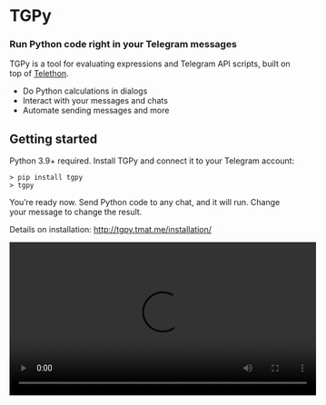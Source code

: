 # TGPy

### Run Python code right in your Telegram messages

TGPy is a tool for evaluating expressions and Telegram API scripts, built on top of [Telethon](https://github.com/LonamiWebs/Telethon).

- Do Python calculations in dialogs
- Interact with your messages and chats
- Automate sending messages and more

## Getting started

Python 3.9+ required. Install TGPy and connect it to your Telegram account:

```shell
> pip install tgpy
> tgpy
```

You’re ready now. Send Python code to any chat, and it will run. Change your message to change the result.

Details on installation: http://tgpy.tmat.me/installation/

<video src="readme_assets/video_example.mp4" width="540">

## New TGPy docs

**[Basics Guide:](http://tgpy.tmat.me/basics/code/)** All you need to know to start using TGPy.

**[Extensibility Guide:](http://tgpy.tmat.me/extensibility/context/)** Special features for advanced usage.

**[Reference:](http://tgpy.tmat.me/reference/builtins/)** List of TGPy objects and settings.

## Inspiration

TGPy is inspired by [FTG](https://gitlab.com/friendly-telegram/friendly-telegram) and similar userbots. However, the key concept is different: TGPy is totally based on usage of code in Telegram rather than plugging extra modules. This leads both to convenience of single-use scripts and reusage flexibility.

## Credits

TGPy is built on [Telethon](https://github.com/LonamiWebs/Telethon), which allows to integrate Telegram features in Python code.

Basic code transformation (such as auto-return of values) is based on [meval](https://github.com/penn5/meval).

## License

This project is licensed under the terms of the MIT license.
